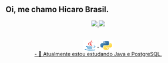 ## Oi, me chamo Hicaro Brasil.
<div>
 <div align="center">
 <a href="https://github.com/brasilhicaro">
 <img height="170em" src="https://github-readme-stats.vercel.app/api?username=brasilhicaro&show_icons=true&theme=tokyonight&include_all_commits=true&count_private=true"/>
 <img height="170em" src="https://github-readme-stats.vercel.app/api/top-langs/?username=brasilhicaro&layout=compact&langs_count=7&theme=tokyonight"/>
 <div style="display: inline_block"><br>
</div> 
<div>
  <div style="display: inline_block"><br>
  <div align="center">
  <img align="center" alt="K-JAVA" height="30" width="40" src="https://raw.githubusercontent.com/devicons/devicon/master/icons/java/java-original.svg">
  <img align="center" alt="K-Python" height="30" width="40" src="https://raw.githubusercontent.com/devicons/devicon/master/icons/python/python-original.svg">
</div>
 <div>
  - 🌱 Atualmente estou estudando Java e PostgreSQL.
</div>

